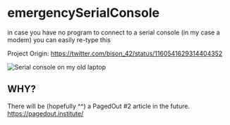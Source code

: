 # emergencySerialConsole
in case you have no program to connect to a serial console (in my case a modem) you can easily re-type this

Project Origin: https://twitter.com/bison_42/status/1160541629314404352

![Serial console on my old laptop](https://pbs.twimg.com/media/EBsSPSdXsAAixV1?format=jpg&name=4096x4096)

## WHY?
There will be (hopefully ^^) a PagedOut #2 article in the future.  
https://pagedout.institute/  
